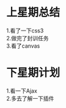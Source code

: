 # 上星期总结
1.看了一下css3<br/>
2.做完了封训任务<br/>
3.看了canvas<br/>
<h1>下星期计划</h1>
1.看一下Ajax<br/>
2.多去了解一下插件<br/>
